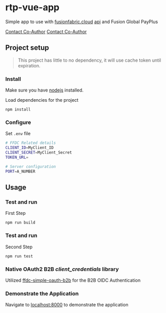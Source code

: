 # rtp-vue-app

Simple app to use with [fusionfabric.cloud](https://www.fusionfabric.cloud) [api](https://developer.fusionfabric.cloud) and Fusion Global PayPlus

[Contact Co-Author](mailto:pierre.quemard@finastra.com)
[Contact Co-Author](mailto:michael.whiote@finastra.com)

## Project setup

> This project has little to no dependency, it will use cache token until expiration.

### Install

Make sure you have [nodejs](https://nodejs.org/en/) installed.

Load dependencies for the project

```
npm install
```

### Configure

Set `.env` file

```bash
# FFDC Related details
CLIENT_ID=MyClient_ID
CLIENT_SECRET=MyClient_Secret
TOKEN_URL=

# Server configuration
PORT=A_NUMBER
```

## Usage

### Test and run

First Step

```
npm run build
```

### Test and run

Second Step

```
npm run test
```

### Native OAuth2 B2B _client_credentials_ library

Utilized [ffdc-simple-oauth-b2b](https://github.com/fusionfabric/ffdc-simple-oauth-b2b) for the B2B OIDC Authentication

### Demonstrate the Application

Navigate to [localhost:8000](http://localhost:8000) to demonstrate the application

